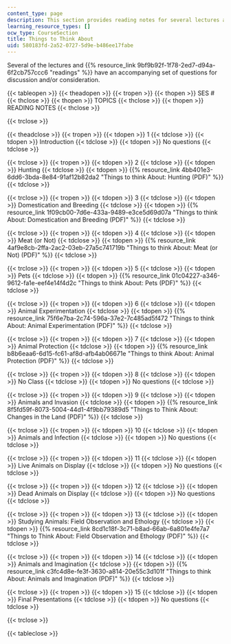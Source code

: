 ```yaml
---
content_type: page
description: This section provides reading notes for several lectures and readings.
learning_resource_types: []
ocw_type: CourseSection
title: Things to Think About
uid: 580183fd-2a52-0727-5d9e-b486ee17fabe
---
```


Several of the lectures and {{% resource_link 9bf9b92f-1f78-2ed7-d94a-6f2cb757ccc6 "readings" %}} have an accompanying set of questions for discussion and/or consideration.

{{< tableopen >}}
{{< theadopen >}}
{{< tropen >}}
{{< thopen >}}
SES #
{{< thclose >}}
{{< thopen >}}
TOPICS
{{< thclose >}}
{{< thopen >}}
READING NOTES
{{< thclose >}}

{{< trclose >}}

{{< theadclose >}}
{{< tropen >}}
{{< tdopen >}}
1
{{< tdclose >}}
{{< tdopen >}}
Introduction
{{< tdclose >}}
{{< tdopen >}}
No questions
{{< tdclose >}}

{{< trclose >}}
{{< tropen >}}
{{< tdopen >}}
2
{{< tdclose >}}
{{< tdopen >}}
Hunting
{{< tdclose >}}
{{< tdopen >}}
{{% resource_link 4bb401e3-6dd6-3bda-8e84-91af12b82da2 "Things to think About: Hunting (PDF)" %}}
{{< tdclose >}}

{{< trclose >}}
{{< tropen >}}
{{< tdopen >}}
3
{{< tdclose >}}
{{< tdopen >}}
Domestication and Breeding
{{< tdclose >}}
{{< tdopen >}}
{{% resource_link 1f09cb00-7d6e-433a-9489-e3ce5d69d07a "Things to think About: Domestication and Breeding (PDF)" %}}
{{< tdclose >}}

{{< trclose >}}
{{< tropen >}}
{{< tdopen >}}
4
{{< tdclose >}}
{{< tdopen >}}
Meat (or Not)
{{< tdclose >}}
{{< tdopen >}}
{{% resource_link 4af9e8cb-2ffa-2ac2-03eb-27a5c741719b "Things to think About: Meat (or Not) (PDF)" %}}
{{< tdclose >}}

{{< trclose >}}
{{< tropen >}}
{{< tdopen >}}
5
{{< tdclose >}}
{{< tdopen >}}
Pets
{{< tdclose >}}
{{< tdopen >}}
{{% resource_link 01c04227-a346-9612-fa1e-eef4e14f4d2c "Things to think About: Pets (PDF)" %}}
{{< tdclose >}}

{{< trclose >}}
{{< tropen >}}
{{< tdopen >}}
6
{{< tdclose >}}
{{< tdopen >}}
Animal Experimentation
{{< tdclose >}}
{{< tdopen >}}
{{% resource_link 75f6e7ba-2c74-596a-37e2-7c485ad5f472 "Things to think About: Animal Experimentation (PDF)" %}}
{{< tdclose >}}

{{< trclose >}}
{{< tropen >}}
{{< tdopen >}}
7
{{< tdclose >}}
{{< tdopen >}}
Animal Protection
{{< tdclose >}}
{{< tdopen >}}
{{% resource_link b8b6eaa6-6d15-fc61-af8d-afb4ab06671e "Things to think About: Animal Protection (PDF)" %}}
{{< tdclose >}}

{{< trclose >}}
{{< tropen >}}
{{< tdopen >}}
8
{{< tdclose >}}
{{< tdopen >}}
No Class
{{< tdclose >}}
{{< tdopen >}}
No questions
{{< tdclose >}}

{{< trclose >}}
{{< tropen >}}
{{< tdopen >}}
9
{{< tdclose >}}
{{< tdopen >}}
Animals and Invasion
{{< tdclose >}}
{{< tdopen >}}
{{% resource_link 8f5fd59f-8073-5004-44d1-4f9bb79389d5 "Things to Think About: Changes in the Land (PDF)" %}}
{{< tdclose >}}

{{< trclose >}}
{{< tropen >}}
{{< tdopen >}}
10
{{< tdclose >}}
{{< tdopen >}}
Animals and Infection
{{< tdclose >}}
{{< tdopen >}}
No questions
{{< tdclose >}}

{{< trclose >}}
{{< tropen >}}
{{< tdopen >}}
11
{{< tdclose >}}
{{< tdopen >}}
Live Animals on Display
{{< tdclose >}}
{{< tdopen >}}
No questions
{{< tdclose >}}

{{< trclose >}}
{{< tropen >}}
{{< tdopen >}}
12
{{< tdclose >}}
{{< tdopen >}}
Dead Animals on Display
{{< tdclose >}}
{{< tdopen >}}
No questions
{{< tdclose >}}

{{< trclose >}}
{{< tropen >}}
{{< tdopen >}}
13
{{< tdclose >}}
{{< tdopen >}}
Studying Animals: Field Observation and Ethology
{{< tdclose >}}
{{< tdopen >}}
{{% resource_link 8cd1c18f-3c71-b8ad-66ab-6a801e4fe7a7 "Things to Think About: Field Observation and Ethology (PDF)" %}}
{{< tdclose >}}

{{< trclose >}}
{{< tropen >}}
{{< tdopen >}}
14
{{< tdclose >}}
{{< tdopen >}}
Animals and Imagination
{{< tdclose >}}
{{< tdopen >}}
{{% resource_link c3fc4d8e-fe3f-3630-a814-20e55c3d101f "Things to think About: Animals and Imagination (PDF)" %}}
{{< tdclose >}}

{{< trclose >}}
{{< tropen >}}
{{< tdopen >}}
15
{{< tdclose >}}
{{< tdopen >}}
Final Presentations
{{< tdclose >}}
{{< tdopen >}}
No questions
{{< tdclose >}}

{{< trclose >}}

{{< tableclose >}}